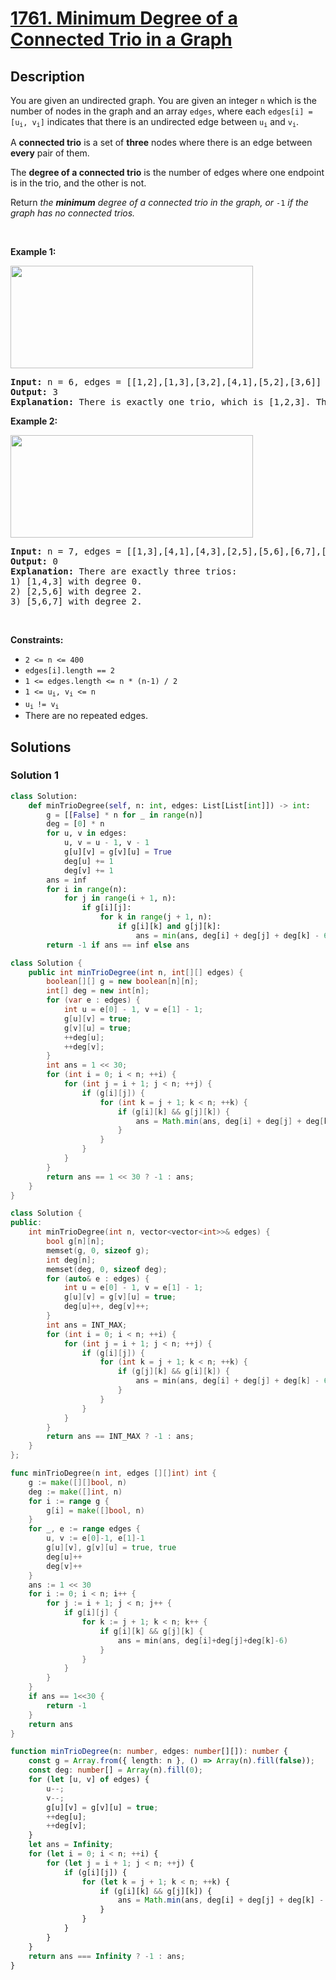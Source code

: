 # [1761. Minimum Degree of a Connected Trio in a Graph](https://leetcode.com/problems/minimum-degree-of-a-connected-trio-in-a-graph)


## Description

<p>You are given an undirected graph. You are given an integer <code>n</code> which is the number of nodes in the graph and an array <code>edges</code>, where each <code>edges[i] = [u<sub>i</sub>, v<sub>i</sub>]</code> indicates that there is an undirected edge between <code>u<sub>i</sub></code> and <code>v<sub>i</sub></code>.</p>

<p>A <strong>connected trio</strong> is a set of <strong>three</strong> nodes where there is an edge between <b>every</b> pair of them.</p>

<p>The <strong>degree of a connected trio</strong> is the number of edges where one endpoint is in the trio, and the other is not.</p>

<p>Return <em>the <strong>minimum</strong> degree of a connected trio in the graph, or</em> <code>-1</code> <em>if the graph has no connected trios.</em></p>

<p>&nbsp;</p>
<p><strong class="example">Example 1:</strong></p>
<img alt="" src="https://spcdn.pages.dev/leetcode/problems/1761.Minimum%20Degree%20of%20a%20Connected%20Trio%20in%20a%20Graph/images/trios1.png" style="width: 388px; height: 164px;" />
<pre>
<strong>Input:</strong> n = 6, edges = [[1,2],[1,3],[3,2],[4,1],[5,2],[3,6]]
<strong>Output:</strong> 3
<strong>Explanation:</strong> There is exactly one trio, which is [1,2,3]. The edges that form its degree are bolded in the figure above.
</pre>

<p><strong class="example">Example 2:</strong></p>
<img alt="" src="https://spcdn.pages.dev/leetcode/problems/1761.Minimum%20Degree%20of%20a%20Connected%20Trio%20in%20a%20Graph/images/trios2.png" style="width: 388px; height: 164px;" />
<pre>
<strong>Input:</strong> n = 7, edges = [[1,3],[4,1],[4,3],[2,5],[5,6],[6,7],[7,5],[2,6]]
<strong>Output:</strong> 0
<strong>Explanation:</strong> There are exactly three trios:
1) [1,4,3] with degree 0.
2) [2,5,6] with degree 2.
3) [5,6,7] with degree 2.
</pre>

<p>&nbsp;</p>
<p><strong>Constraints:</strong></p>

<ul>
	<li><code>2 &lt;= n &lt;= 400</code></li>
	<li><code>edges[i].length == 2</code></li>
	<li><code>1 &lt;= edges.length &lt;= n * (n-1) / 2</code></li>
	<li><code>1 &lt;= u<sub>i</sub>, v<sub>i</sub> &lt;= n</code></li>
	<li><code>u<sub>i </sub>!= v<sub>i</sub></code></li>
	<li>There are no repeated edges.</li>
</ul>

## Solutions

### Solution 1

<!-- tabs:start -->

```python
class Solution:
    def minTrioDegree(self, n: int, edges: List[List[int]]) -> int:
        g = [[False] * n for _ in range(n)]
        deg = [0] * n
        for u, v in edges:
            u, v = u - 1, v - 1
            g[u][v] = g[v][u] = True
            deg[u] += 1
            deg[v] += 1
        ans = inf
        for i in range(n):
            for j in range(i + 1, n):
                if g[i][j]:
                    for k in range(j + 1, n):
                        if g[i][k] and g[j][k]:
                            ans = min(ans, deg[i] + deg[j] + deg[k] - 6)
        return -1 if ans == inf else ans
```

```java
class Solution {
    public int minTrioDegree(int n, int[][] edges) {
        boolean[][] g = new boolean[n][n];
        int[] deg = new int[n];
        for (var e : edges) {
            int u = e[0] - 1, v = e[1] - 1;
            g[u][v] = true;
            g[v][u] = true;
            ++deg[u];
            ++deg[v];
        }
        int ans = 1 << 30;
        for (int i = 0; i < n; ++i) {
            for (int j = i + 1; j < n; ++j) {
                if (g[i][j]) {
                    for (int k = j + 1; k < n; ++k) {
                        if (g[i][k] && g[j][k]) {
                            ans = Math.min(ans, deg[i] + deg[j] + deg[k] - 6);
                        }
                    }
                }
            }
        }
        return ans == 1 << 30 ? -1 : ans;
    }
}
```

```cpp
class Solution {
public:
    int minTrioDegree(int n, vector<vector<int>>& edges) {
        bool g[n][n];
        memset(g, 0, sizeof g);
        int deg[n];
        memset(deg, 0, sizeof deg);
        for (auto& e : edges) {
            int u = e[0] - 1, v = e[1] - 1;
            g[u][v] = g[v][u] = true;
            deg[u]++, deg[v]++;
        }
        int ans = INT_MAX;
        for (int i = 0; i < n; ++i) {
            for (int j = i + 1; j < n; ++j) {
                if (g[i][j]) {
                    for (int k = j + 1; k < n; ++k) {
                        if (g[j][k] && g[i][k]) {
                            ans = min(ans, deg[i] + deg[j] + deg[k] - 6);
                        }
                    }
                }
            }
        }
        return ans == INT_MAX ? -1 : ans;
    }
};
```

```go
func minTrioDegree(n int, edges [][]int) int {
	g := make([][]bool, n)
	deg := make([]int, n)
	for i := range g {
		g[i] = make([]bool, n)
	}
	for _, e := range edges {
		u, v := e[0]-1, e[1]-1
		g[u][v], g[v][u] = true, true
		deg[u]++
		deg[v]++
	}
	ans := 1 << 30
	for i := 0; i < n; i++ {
		for j := i + 1; j < n; j++ {
			if g[i][j] {
				for k := j + 1; k < n; k++ {
					if g[i][k] && g[j][k] {
						ans = min(ans, deg[i]+deg[j]+deg[k]-6)
					}
				}
			}
		}
	}
	if ans == 1<<30 {
		return -1
	}
	return ans
}
```

```ts
function minTrioDegree(n: number, edges: number[][]): number {
    const g = Array.from({ length: n }, () => Array(n).fill(false));
    const deg: number[] = Array(n).fill(0);
    for (let [u, v] of edges) {
        u--;
        v--;
        g[u][v] = g[v][u] = true;
        ++deg[u];
        ++deg[v];
    }
    let ans = Infinity;
    for (let i = 0; i < n; ++i) {
        for (let j = i + 1; j < n; ++j) {
            if (g[i][j]) {
                for (let k = j + 1; k < n; ++k) {
                    if (g[i][k] && g[j][k]) {
                        ans = Math.min(ans, deg[i] + deg[j] + deg[k] - 6);
                    }
                }
            }
        }
    }
    return ans === Infinity ? -1 : ans;
}
```

<!-- tabs:end -->

<!-- end -->
